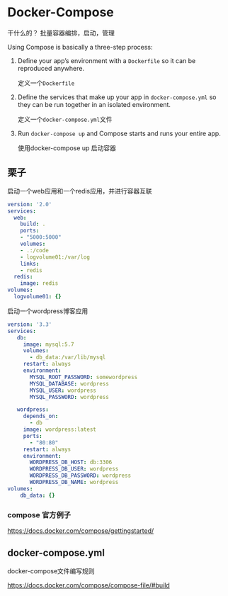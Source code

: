 # Docker-Compose

干什么的？  批量容器编排，启动，管理

Using Compose is basically a three-step process:

1. Define your app’s environment with a `Dockerfile` so it can be reproduced anywhere.

   定义一个`Dockerfile` 

2. Define the services that make up your app in `docker-compose.yml` so they can be run together in an isolated environment.

   定义一个`docker-compose.yml`文件

3. Run `docker-compose up` and Compose starts and runs your entire app.

   使用docker-compose up 启动容器

## 栗子

启动一个web应用和一个redis应用，并进行容器互联

```yaml
version: '2.0'
services:
  web:
    build: .
    ports:
    - "5000:5000"
    volumes:
    - .:/code
    - logvolume01:/var/log
    links:
    - redis
  redis:
    image: redis
volumes:
  logvolume01: {}
```



启动一个wordpress博客应用

```yaml
version: '3.3'
services:
   db:
     image: mysql:5.7
     volumes:
       - db_data:/var/lib/mysql
     restart: always
     environment:
       MYSQL_ROOT_PASSWORD: somewordpress
       MYSQL_DATABASE: wordpress
       MYSQL_USER: wordpress
       MYSQL_PASSWORD: wordpress

   wordpress:
     depends_on:
       - db
     image: wordpress:latest
     ports:
       - "80:80"
     restart: always
     environment:
       WORDPRESS_DB_HOST: db:3306
       WORDPRESS_DB_USER: wordpress
       WORDPRESS_DB_PASSWORD: wordpress
       WORDPRESS_DB_NAME: wordpress
volumes:
    db_data: {}
```

### compose 官方例子

https://docs.docker.com/compose/gettingstarted/



## docker-compose.yml

docker-compose文件编写规则

https://docs.docker.com/compose/compose-file/#build

